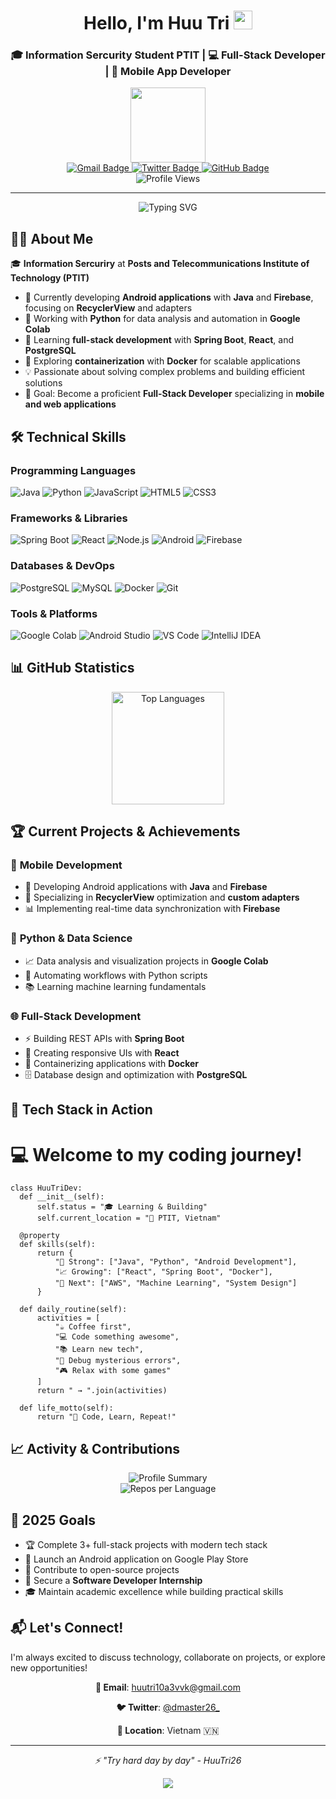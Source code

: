 <div id="header" align="center">
  <h1>
    Hello, I'm Huu Tri 
    <img src="https://media.giphy.com/media/hvRJCLFzcasrR4ia7z/giphy.gif" width="30px"/>
  </h1>
  <h3>🎓 Information Sercurity Student PTIT | 💻 Full-Stack Developer | 📱 Mobile App Developer</h3>
  <img src="https://media.giphy.com/media/qgQUggAC3Pfv687qPC/giphy.gif" width="120"/>
  
  <div id="badges">
    <a href="mailto:huutri10a3vvk@gmail.com">
      <img src="https://img.shields.io/badge/Gmail-D14836?style=for-the-badge&logo=gmail&logoColor=white" alt="Gmail Badge"/>
    </a>
    <a href="https://twitter.com/dmaster26_">
      <img src="https://img.shields.io/badge/Twitter-1DA1F2?style=for-the-badge&logo=twitter&logoColor=white" alt="Twitter Badge"/>
    </a>
    <a href="https://github.com/HuuTri26">
      <img src="https://img.shields.io/badge/GitHub-100000?style=for-the-badge&logo=github&logoColor=white" alt="GitHub Badge"/>
    </a>
  </div>
  
  <img src="https://komarev.com/ghpvc/?username=HuuTri26&style=flat-square&color=blue" alt="Profile Views"/>
</div>

---

<div align="center">
  <img src="https://readme-typing-svg.herokuapp.com?font=Fira+Code&pause=1000&width=500&lines=Computer+Science+Student;Full-Stack+Developer;Android+Developer;Python+Enthusiast;Always+Learning+New+Technologies" alt="Typing SVG" />
</div>

## 👨‍💻 About Me

🎓 **Information Sercuriry** at **Posts and Telecommunications Institute of Technology (PTIT)**

- 🔭 Currently developing **Android applications** with **Java** and **Firebase**, focusing on **RecyclerView** and adapters
- 🐍 Working with **Python** for data analysis and automation in **Google Colab**
- 🌱 Learning **full-stack development** with **Spring Boot**, **React**, and **PostgreSQL**
- 🐳 Exploring **containerization** with **Docker** for scalable applications
- 💡 Passionate about solving complex problems and building efficient solutions
- 🎯 Goal: Become a proficient **Full-Stack Developer** specializing in **mobile and web applications**

## 🛠️ Technical Skills

### Programming Languages
<div>
  <img src="https://img.shields.io/badge/Java-ED8B00?style=for-the-badge&logo=openjdk&logoColor=white" alt="Java"/>
  <img src="https://img.shields.io/badge/Python-3776AB?style=for-the-badge&logo=python&logoColor=white" alt="Python"/>
  <img src="https://img.shields.io/badge/JavaScript-F7DF1E?style=for-the-badge&logo=javascript&logoColor=black" alt="JavaScript"/>
  <img src="https://img.shields.io/badge/HTML5-E34F26?style=for-the-badge&logo=html5&logoColor=white" alt="HTML5"/>
  <img src="https://img.shields.io/badge/CSS3-1572B6?style=for-the-badge&logo=css3&logoColor=white" alt="CSS3"/>
</div>

### Frameworks & Libraries
<div>
  <img src="https://img.shields.io/badge/Spring_Boot-6DB33F?style=for-the-badge&logo=spring-boot&logoColor=white" alt="Spring Boot"/>
  <img src="https://img.shields.io/badge/React-20232A?style=for-the-badge&logo=react&logoColor=61DAFB" alt="React"/>
  <img src="https://img.shields.io/badge/Node.js-43853D?style=for-the-badge&logo=node.js&logoColor=white" alt="Node.js"/>
  <img src="https://img.shields.io/badge/Android-3DDC84?style=for-the-badge&logo=android&logoColor=white" alt="Android"/>
  <img src="https://img.shields.io/badge/Firebase-FFCA28?style=for-the-badge&logo=firebase&logoColor=black" alt="Firebase"/>
</div>

### Databases & DevOps
<div>
  <img src="https://img.shields.io/badge/PostgreSQL-316192?style=for-the-badge&logo=postgresql&logoColor=white" alt="PostgreSQL"/>
  <img src="https://img.shields.io/badge/MySQL-00000F?style=for-the-badge&logo=mysql&logoColor=white" alt="MySQL"/>
  <img src="https://img.shields.io/badge/Docker-2496ED?style=for-the-badge&logo=docker&logoColor=white" alt="Docker"/>
  <img src="https://img.shields.io/badge/Git-F05032?style=for-the-badge&logo=git&logoColor=white" alt="Git"/>
</div>

### Tools & Platforms
<div>
  <img src="https://img.shields.io/badge/Google_Colab-F9AB00?style=for-the-badge&logo=google-colab&logoColor=white" alt="Google Colab"/>
  <img src="https://img.shields.io/badge/Android_Studio-3DDC84?style=for-the-badge&logo=android-studio&logoColor=white" alt="Android Studio"/>
  <img src="https://img.shields.io/badge/VS_Code-007ACC?style=for-the-badge&logo=visual-studio-code&logoColor=white" alt="VS Code"/>
  <img src="https://img.shields.io/badge/IntelliJ_IDEA-000000?style=for-the-badge&logo=intellij-idea&logoColor=white" alt="IntelliJ IDEA"/>
</div>

## 📊 GitHub Statistics

<div align="center">
  <img src="https://github-readme-stats.vercel.app/api/top-langs/?username=HuuTri26&layout=compact&theme=tokyonight&hide_border=true&langs_count=8" alt="Top Languages" height="180"/>
</div>



## 🏆 Current Projects & Achievements

### 📱 **Mobile Development**
- 🚀 Developing Android applications with **Java** and **Firebase**
- 🎯 Specializing in **RecyclerView** optimization and **custom adapters**
- 📊 Implementing real-time data synchronization with **Firebase**

### 🐍 **Python & Data Science**
- 📈 Data analysis and visualization projects in **Google Colab**
- 🤖 Automating workflows with Python scripts
- 📚 Learning machine learning fundamentals

### 🌐 **Full-Stack Development**
- ⚡ Building REST APIs with **Spring Boot**
- 🎨 Creating responsive UIs with **React**
- 🐳 Containerizing applications with **Docker**
- 🗄️ Database design and optimization with **PostgreSQL**

## 🚀 Tech Stack in Action

# 💻 Welcome to my coding journey!

    class HuuTriDev:
      def __init__(self):
          self.status = "🎓 Learning & Building"
          self.current_location = "🏫 PTIT, Vietnam"
        
      @property
      def skills(self):
          return {
              "💪 Strong": ["Java", "Python", "Android Development"],
              "📈 Growing": ["React", "Spring Boot", "Docker"],
              "🎯 Next": ["AWS", "Machine Learning", "System Design"]
          }
    
      def daily_routine(self):
          activities = [
              "☕ Coffee first",
              "💻 Code something awesome", 
              "📚 Learn new tech",
              "🔧 Debug mysterious errors",
              "🎮 Relax with some games"
          ]
          return " → ".join(activities)
    
      def life_motto(self):
          return "🚀 Code, Learn, Repeat!"


## 📈 Activity & Contributions

<div align="center">
  <img src="https://github-profile-summary-cards.vercel.app/api/cards/profile-details?username=HuuTri26&theme=tokyonight" alt="Profile Summary"/>
</div>

<div align="center">
  <img src="https://github-profile-summary-cards.vercel.app/api/cards/repos-per-language?username=HuuTri26&theme=tokyonight" alt="Repos per Language"/>
</div>

## 🎯 2025 Goals

- 🏆 Complete 3+ full-stack projects with modern tech stack
- 📱 Launch an Android application on Google Play Store  
- 🌟 Contribute to open-source projects
- 💼 Secure a **Software Developer Internship**
- 🎓 Maintain academic excellence while building practical skills

## 📬 Let's Connect!

I'm always excited to discuss technology, collaborate on projects, or explore new opportunities!

<div align="center">
  
  **📧 Email**: [huutri10a3vvk@gmail.com](mailto:huutri10a3vvk@gmail.com)
  
  **🐦 Twitter**: [@dmaster26_](https://twitter.com/dmaster26_)
  
  **📍 Location**: Vietnam 🇻🇳
  
  ---
  
  <i>⚡ "Try hard day by day" - HuuTri26</i>
  
  <img src="https://capsule-render.vercel.app/api?type=waving&color=gradient&height=100&section=footer"/>
  
</div>
